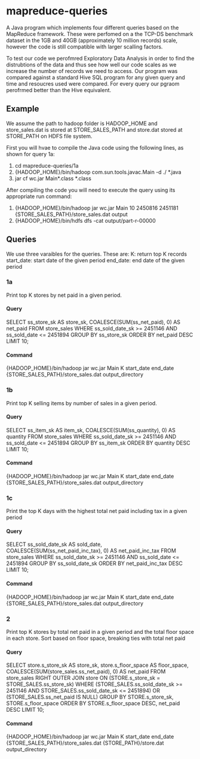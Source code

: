 # mapreduce-queries
A Java program which implements four different queries based on the MapReduce framework. These were perfomed on a the TCP-DS benchmark dataset in the 1GB and 40GB (approximately 10 million records) scale, however the code is still compatible with larger scalling factors. 

To test our code we perofmred Exploratory Data Analysis in order to find the distrubtions of the data and thus see how well our code scales as we increase the number of records we need to access. Our program was compared against a standard Hive SQL program for any given query and time and  resoucres used were compared. For every query our pgraom perofrmed better than the Hive equivalent. 

## Example
We assume the path to hadoop folder is HADOOP_HOME and store_sales.dat is stored at STORE_SALES_PATH and store.dat stored at STORE_PATH on HDFS file system.


First you will hvae to compile the Java code using the following lines, as shown for query 1a:
1) cd mapreduce-queries/1a
2) {HADOOP_HOME}/bin/hadoop com.sun.tools.javac.Main -d ./ *.java
3) jar cf wc.jar Main*.class *.class

After compiling the code you will need to execute the query using its appropriate run command:
1) {HADOOP_HOME}/bin/hadoop jar wc.jar Main 10 2450816 2451181 {STORE_SALES_PATH}/store_sales.dat output
2) {HADOOP_HOME}/bin/hdfs dfs -cat output/part-r-00000

## Queries
We use three varaibles for the queries. These are:
K: return top K records
start_date: start date of the given period
end_date: end date of the given period

### 1a
Print top K stores by net paid in a given period.
#### Query
SELECT ss_store_sk AS store_sk, COALESCE(SUM(ss_net_paid), 0) AS net_paid FROM store_sales WHERE 
ss_sold_date_sk >= 2451146 AND ss_sold_date <= 2451894 GROUP BY ss_store_sk ORDER BY net_paid DESC LIMIT 10;
#### Command
{HADOOP_HOME}/bin/hadoop jar wc.jar Main K start_date end_date {STORE_SALES_PATH}/store_sales.dat output_directory

### 1b
Print top K selling items by number of sales in a given period.
#### Query
SELECT ss_item_sk AS item_sk, COALESCE(SUM(ss_quantity), 0) AS quantity FROM store_sales WHERE ss_sold_date_sk >= 2451146 AND ss_sold_date <= 2451894 GROUP BY ss_item_sk ORDER BY quantity DESC LIMIT 10;
#### Command
{HADOOP_HOME}/bin/hadoop jar wc.jar Main K start_date end_date {STORE_SALES_PATH}/store_sales.dat output_directory

### 1c
Print the top K days with the highest total net paid including tax in a given period
#### Query
SELECT ss_sold_date_sk AS sold_date, COALESCE(SUM(ss_net_paid_inc_tax), 0) AS net_paid_inc_tax FROM store_sales WHERE ss_sold_date_sk >= 2451146 AND ss_sold_date <= 2451894 GROUP BY ss_sold_date_sk ORDER BY net_paid_inc_tax DESC LIMIT 10;
#### Command
{HADOOP_HOME}/bin/hadoop jar wc.jar Main K start_date end_date {STORE_SALES_PATH}/store_sales.dat output_directory

### 2
Print top K stores by total net paid in a given period and the total floor space in each store. Sort based on floor space, breaking ties with total net paid
#### Query
SELECT store.s_store_sk AS store_sk, store.s_floor_space AS floor_space, COALESCE(SUM(store_sales.ss_net_paid), 0) AS net_paid FROM store_sales RIGHT OUTER JOIN store ON (STORE.s_store_sk = STORE_SALES.ss_store_sk) WHERE (STORE_SALES.ss_sold_date_sk >= 2451146 AND STORE_SALES.ss_sold_date_sk <= 2451894) OR (STORE_SALES.ss_net_paid IS NULL) GROUP BY STORE.s_store_sk, STORE.s_floor_space ORDER BY STORE.s_floor_space DESC, net_paid DESC LIMIT 10;
#### Command
{HADOOP_HOME}/bin/hadoop jar wc.jar Main K start_date end_date {STORE_SALES_PATH}/store_sales.dat {STORE_PATH}/store.dat output_directory
